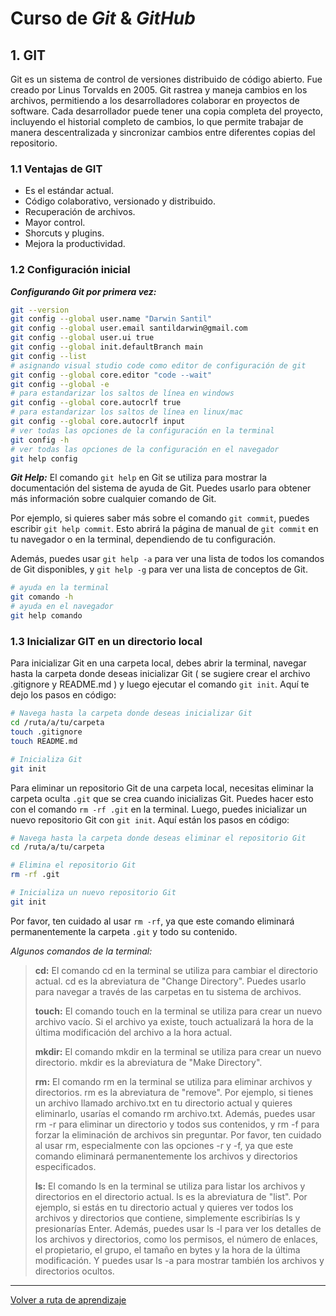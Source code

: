 # Curso de _Git_ & _GitHub_

## 1. GIT

Git es un sistema de control de versiones distribuido de código abierto. Fue creado por Linus Torvalds en 2005. Git rastrea y maneja cambios en los archivos, permitiendo a los desarrolladores colaborar en proyectos de software. Cada desarrollador puede tener una copia completa del proyecto, incluyendo el historial completo de cambios, lo que permite trabajar de manera descentralizada y sincronizar cambios entre diferentes copias del repositorio.

### 1.1 Ventajas de GIT

* Es el estándar actual.
* Código colaborativo, versionado y distribuido.
* Recuperación de archivos.
* Mayor control.
* Shorcuts y plugins.
* Mejora la productividad.

### 1.2 Configuración inicial

**_Configurando Git por primera vez:_**

```bash
git --version
git config --global user.name "Darwin Santil"
git config --global user.email santildarwin@gmail.com
git config --global user.ui true
git config --global init.defaultBranch main
git config --list
# asignando visual studio code como editor de configuración de git
git config --global core.editor "code --wait"
git config --global -e
# para estandarizar los saltos de línea en windows
git config --global core.autocrlf true
# para estandarizar los saltos de línea en linux/mac
git config --global core.autocrlf input
# ver todas las opciones de la configuración en la terminal
git config -h
# ver todas las opciones de la configuración en el navegador
git help config
```

**_Git Help:_** El comando `git help` en Git se utiliza para mostrar la documentación del sistema de ayuda de Git. Puedes usarlo para obtener más información sobre cualquier comando de Git.

Por ejemplo, si quieres saber más sobre el comando `git commit`, puedes escribir `git help commit`. Esto abrirá la página de manual de `git commit` en tu navegador o en la terminal, dependiendo de tu configuración.

Además, puedes usar `git help -a` para ver una lista de todos los comandos de Git disponibles, y `git help -g` para ver una lista de conceptos de Git.

```bash
# ayuda en la terminal
git comando -h
# ayuda en el navegador
git help comando
```

### 1.3 Inicializar GIT en un directorio local

Para inicializar Git en una carpeta local, debes abrir la terminal, navegar hasta la carpeta donde deseas inicializar Git ( se sugiere crear el archivo .gitignore y README.md ) y luego ejecutar el comando `git init`. Aquí te dejo los pasos en código:

```bash
# Navega hasta la carpeta donde deseas inicializar Git
cd /ruta/a/tu/carpeta
touch .gitignore
touch README.md

# Inicializa Git
git init
```

Para eliminar un repositorio Git de una carpeta local, necesitas eliminar la carpeta oculta `.git` que se crea cuando inicializas Git. Puedes hacer esto con el comando `rm -rf .git` en la terminal. Luego, puedes inicializar un nuevo repositorio Git con `git init`. Aquí están los pasos en código:

```bash
# Navega hasta la carpeta donde deseas eliminar el repositorio Git
cd /ruta/a/tu/carpeta

# Elimina el repositorio Git
rm -rf .git

# Inicializa un nuevo repositorio Git
git init
```

Por favor, ten cuidado al usar `rm -rf`, ya que este comando eliminará permanentemente la carpeta `.git` y todo su contenido.

_Algunos comandos de la terminal:_

> **cd:** El comando cd en la terminal se utiliza para cambiar el directorio actual. cd es la abreviatura de "Change Directory". Puedes usarlo para navegar a través de las carpetas en tu sistema de archivos.
>
> **touch:** El comando touch en la terminal se utiliza para crear un nuevo archivo vacío. Si el archivo ya existe, touch actualizará la hora de la última modificación del archivo a la hora actual.
>
> **mkdir:** El comando mkdir en la terminal se utiliza para crear un nuevo directorio. mkdir es la abreviatura de "Make Directory".
>
> **rm:** El comando rm en la terminal se utiliza para eliminar archivos y directorios. rm es la abreviatura de "remove". Por ejemplo, si tienes un archivo llamado archivo.txt en tu directorio actual y quieres eliminarlo, usarías el comando rm archivo.txt. Además, puedes usar rm -r para eliminar un directorio y todos sus contenidos, y rm -f para forzar la eliminación de archivos sin preguntar. Por favor, ten cuidado al usar rm, especialmente con las opciones -r y -f, ya que este comando eliminará permanentemente los archivos y directorios especificados.
>
> **ls:** El comando ls en la terminal se utiliza para listar los archivos y directorios en el directorio actual. ls es la abreviatura de "list". Por ejemplo, si estás en tu directorio actual y quieres ver todos los archivos y directorios que contiene, simplemente escribirías ls y presionarías Enter. Además, puedes usar ls -l para ver los detalles de los archivos y directorios, como los permisos, el número de enlaces, el propietario, el grupo, el tamaño en bytes y la hora de la última modificación. Y puedes usar ls -a para mostrar también los archivos y directorios ocultos.

---
[Volver a ruta de aprendizaje](../README.md#ruta-de-aprendisaje)
